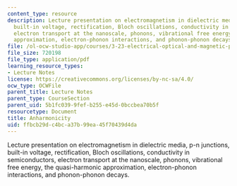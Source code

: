 ```yaml
---
content_type: resource
description: Lecture presentation on electromagnetism in dielectric media, p-n junctions,
  built-in voltage, rectification, Bloch oscillations, conductivity in semiconductors,
  electron transport at the nanoscale, phonons, vibrational free energy, the quasi-harmonic
  approximation, electron-phonon interactions, and phonon-phonon decays.
file: /ol-ocw-studio-app/courses/3-23-electrical-optical-and-magnetic-properties-of-materials-fall-2007/ffbcb29dc4bca37b99ea45f70439d4da_lec15.pdf
file_size: 720198
file_type: application/pdf
learning_resource_types:
- Lecture Notes
license: https://creativecommons.org/licenses/by-nc-sa/4.0/
ocw_type: OCWFile
parent_title: Lecture Notes
parent_type: CourseSection
parent_uid: 5b1fc039-9fef-b255-e45d-0bccbea70b5f
resourcetype: Document
title: Anharmonicity
uid: ffbcb29d-c4bc-a37b-99ea-45f70439d4da
---
```

Lecture presentation on electromagnetism in dielectric media, p-n junctions, built-in voltage, rectification, Bloch oscillations, conductivity in semiconductors, electron transport at the nanoscale, phonons, vibrational free energy, the quasi-harmonic approximation, electron-phonon interactions, and phonon-phonon decays.